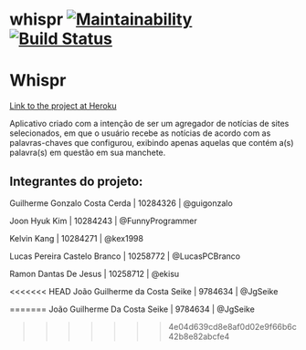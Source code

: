 # whispr [![Maintainability](https://api.codeclimate.com/v1/badges/3365bb60e779ac919f6c/maintainability)](https://codeclimate.com/github/therewasaproblem/whispr/maintainability) [![Build Status](https://travis-ci.org/therewasaproblem/whispr.svg?branch=master)](https://travis-ci.org/therewasaproblem/whispr)

# Whispr 
[Link to the project at Heroku](http://whisprapp2019.herokuapp.com)

Aplicativo criado com a intenção de ser um agregador de notícias de sites selecionados, em que o usuário recebe as notícias de acordo com as palavras-chaves que configurou, exibindo apenas aquelas que contém a(s) palavra(s) em questão em sua manchete.

## Integrantes do projeto:

Guilherme Gonzalo Costa Cerda | 10284326 | @guigonzalo

Joon Hyuk Kim | 10284243 | @FunnyProgrammer

Kelvin Kang | 10284271 | @kex1998

Lucas Pereira Castelo Branco | 10258772 | @LucasPCBranco

Ramon Dantas De Jesus | 10258712 | @ekisu

<<<<<<< HEAD
João Guilherme da Costa Seike | 9784634 | @JgSeike

=======
João Guilherme Da Costa Seike | 9784634 | @JgSeike
>>>>>>> 4e04d639cd8e8af0d02e9f66b6c42b8e82abcfe4

